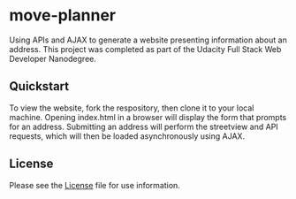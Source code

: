 # move-planner
Using APIs and AJAX to generate a website presenting information about an address. This project was completed as part of the Udacity Full Stack Web Developer Nanodegree.

## Quickstart
To view the website, fork the respository, then clone it to your local machine. Opening index.html in a browser will display the form that prompts for an address. Submitting an address will perform the streetview and API requests, which will then be loaded asynchronously using AJAX.

## License
Please see the [License](https://github.com/caasted/move-planner/blob/master/LICENSE) file for use information.
